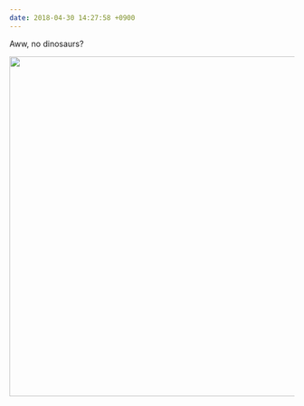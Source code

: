 ```yaml
---
date: 2018-04-30 14:27:58 +0900
---
```

Aww, no dinosaurs?

<img src="/uploads/2018/42a15903a6.jpg" width="600" height="600" />
